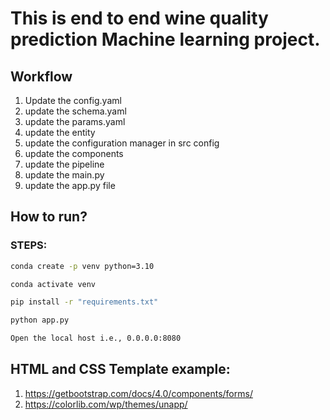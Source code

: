 # This is end to end wine quality prediction Machine learning project.

## Workflow

1. Update the config.yaml  
2. update the schema.yaml 
3. update the params.yaml 
4. update the entity 
5. update the configuration manager in src config
6. update the components
7. update the pipeline 
8. update the main.py
9. update the app.py file


## How to run?

### STEPS:

```bash
conda create -p venv python=3.10
```

```bash
conda activate venv
```

```bash
pip install -r "requirements.txt"
```

```bash
python app.py
```

```bash
Open the local host i.e., 0.0.0.0:8080
```

## HTML and CSS Template example:
1. https://getbootstrap.com/docs/4.0/components/forms/
2. https://colorlib.com/wp/themes/unapp/

